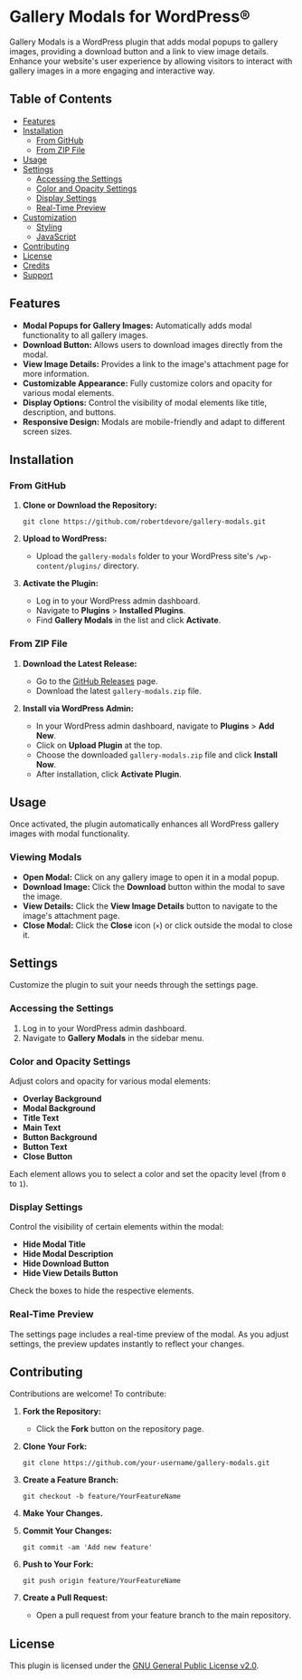 # Gallery Modals for WordPress®
Gallery Modals is a WordPress plugin that adds modal popups to gallery images, providing a download button and a link to view image details. Enhance your website's user experience by allowing visitors to interact with gallery images in a more engaging and interactive way.

## Table of Contents

- [Features](#features)
- [Installation](#installation)
    - [From GitHub](#from-github)
    - [From ZIP File](#from-zip-file)
- [Usage](#usage)
- [Settings](#settings)
    - [Accessing the Settings](#accessing-the-settings)
    - [Color and Opacity Settings](#color-and-opacity-settings)
    - [Display Settings](#display-settings)
    - [Real-Time Preview](#real-time-preview)
- [Customization](#customization)
    - [Styling](#styling)
    - [JavaScript](#javascript)
- [Contributing](#contributing)
- [License](#license)
- [Credits](#credits)
- [Support](#support)

## Features

- **Modal Popups for Gallery Images:** Automatically adds modal functionality to all gallery images.
- **Download Button:** Allows users to download images directly from the modal.
- **View Image Details:** Provides a link to the image's attachment page for more information.
- **Customizable Appearance:** Fully customize colors and opacity for various modal elements.
- **Display Options:** Control the visibility of modal elements like title, description, and buttons.
- **Responsive Design:** Modals are mobile-friendly and adapt to different screen sizes.

## Installation

### From GitHub

1. **Clone or Download the Repository:**
    ```
    git clone https://github.com/robertdevore/gallery-modals.git
    ```

2. **Upload to WordPress:**

    - Upload the `gallery-modals` folder to your WordPress site's `/wp-content/plugins/` directory.
3. **Activate the Plugin:**

    - Log in to your WordPress admin dashboard.
    - Navigate to **Plugins** > **Installed Plugins**.
    - Find **Gallery Modals** in the list and click **Activate**.

### From ZIP File

1. **Download the Latest Release:**

    - Go to the [GitHub Releases](https://github.com/robertdevore/gallery-modals/releases) page.
    - Download the latest `gallery-modals.zip` file.
2. **Install via WordPress Admin:**

    - In your WordPress admin dashboard, navigate to **Plugins** > **Add New**.
    - Click on **Upload Plugin** at the top.
    - Choose the downloaded `gallery-modals.zip` file and click **Install Now**.
    - After installation, click **Activate Plugin**.

## Usage

Once activated, the plugin automatically enhances all WordPress gallery images with modal functionality.

### Viewing Modals

- **Open Modal:** Click on any gallery image to open it in a modal popup.
- **Download Image:** Click the **Download** button within the modal to save the image.
- **View Details:** Click the **View Image Details** button to navigate to the image's attachment page.
- **Close Modal:** Click the **Close** icon (`×`) or click outside the modal to close it.

## Settings

Customize the plugin to suit your needs through the settings page.

### Accessing the Settings

1. Log in to your WordPress admin dashboard.
2. Navigate to **Gallery Modals** in the sidebar menu.

### Color and Opacity Settings

Adjust colors and opacity for various modal elements:

- **Overlay Background**
- **Modal Background**
- **Title Text**
- **Main Text**
- **Button Background**
- **Button Text**
- **Close Button**

Each element allows you to select a color and set the opacity level (from `0` to `1`).

### Display Settings

Control the visibility of certain elements within the modal:

- **Hide Modal Title**
- **Hide Modal Description**
- **Hide Download Button**
- **Hide View Details Button**

Check the boxes to hide the respective elements.

### Real-Time Preview

The settings page includes a real-time preview of the modal. As you adjust settings, the preview updates instantly to reflect your changes.

## Contributing

Contributions are welcome! To contribute:

1. **Fork the Repository:**

    - Click the **Fork** button on the repository page.
2. **Clone Your Fork:**
    ```
    git clone https://github.com/your-username/gallery-modals.git
    ```

3. **Create a Feature Branch:**
    ```
    git checkout -b feature/YourFeatureName
    ```

4. **Make Your Changes.**

5. **Commit Your Changes:**
    ```
    git commit -am 'Add new feature'
    ```

6. **Push to Your Fork:**
    ```
    git push origin feature/YourFeatureName
    ```

7. **Create a Pull Request:**

    - Open a pull request from your feature branch to the main repository.

## License

This plugin is licensed under the [GNU General Public License v2.0](LICENSE).

